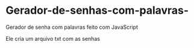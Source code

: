 # Gerador-de-senhas-com-palavras-
Gerador de senha com palavras feito com JavaScript 

Ele cria um arquivo txt com as senhas
